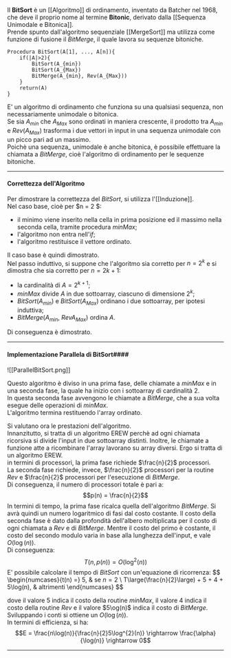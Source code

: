 Il **BitSort** è un [[Algoritmo]] di ordinamento, inventato da Batcher nel 1968, che deve il proprio nome al termine **Bitonic**, derivato dalla [[Sequenza Unimodale e Bitonica]].<br />
Prende spunto dall'algoritmo sequenziale [[MergeSort]] ma utilizza come funzione di fusione il _BitMerge_, il quale lavora su sequenze bitoniche.<br />

```
Procedura BitSort(A[1], ..., A[n]){
	if(|A|>2){
		BitSort(A_{min})
		BitSort(A_{Max})
		BitMerge(A_{min}, Rev(A_{Max}))
	}
	return(A)
}
```

E' un algoritmo di ordinamento che funziona su una qualsiasi sequenza, non necessariamente unimodale o bitonica.<br />
Se sia $A_{min}$ che $A_{Max}$ sono ordinati in maniera crescente, il prodotto tra $A_{min}$ e _Rev_($A_{Max}$) trasforma i due vettori in input in una sequenza unimodale con un picco pari ad un massimo.<br />
Poichè una sequenza_ unimodale è anche bitonica, è possibile effettuare la chiamata a _BitMerge_, cioè l'algoritmo di ordinamento per le sequenze bitoniche.<br />

--------------------------------------------------------------

#### Correttezza dell'Algoritmo ####

Per dimostrare la correttezza del _BitSort_, si utilizza l'[[Induzione]].<br />
Nel caso base, cioè per $n = 2 $:
- il minimo viene inserito nella cella in prima posizione ed il massimo nella seconda cella, tramite procedura _minMax_;
- l'algoritmo non entra nell'_if_;
- l'algoritmo restituisce il vettore ordinato.

Il caso base è quindi dimostrato.<br />
Nel passo induttivo, si suppone che l'algoritmo sia corretto per $n = 2^{k}$ e si dimostra che sia corretto per $n = 2{k+1}$:
- la cardinalità di $A = 2^{k+1}$;
- _minMax_ divide $A$ in due sottoarray, ciascuno di dimensione $2^{k}$;
- _BitSort_($A_{min}$) e _BitSort_($A_{Max}$) ordinano i due sottoarray, per ipotesi induttiva;
- _BitMerge_($A_{min}$, _Rev_$A_{Max}$) ordina $A$.

Di conseguenza è dimostrato.<br />

--------------------------------------------------------------

#### Implementazione Parallela di BitSort####

![[ParallelBitSort.png]]

Questo algoritmo è diviso in una prima fase, delle chiamate a _minMax_ e in una seconda fase, la quale ha inizio con i sottoarray di cardinalità $2$.<br />
In questa seconda fase avvengono le chiamate a _BitMerge_, che a sua volta esegue delle operazioni di _minMax_.<br />
L'algoritmo termina restituendo l'array ordinato.<br />

Si valutano ora le prestazioni dell'algoritmo.<br />
Innanzitutto, si tratta di un algoritmo EREW perchè ad ogni chiamata ricorsiva si divide l'input in due sottoarray distinti. Inoltre, le chiamate a funzione atte a ricombinare l'array lavorano su array diversi.
Ergo si tratta di un algoritmo EREW.<br />
in termini di processori, la prima fase richiede $\frac{n}{2}$ processori.<br />
La seconda fase richiede, invece, $\frac{n}{2}$ processori per la routine _Rev_ e $\frac{n}{2}$ processori per l'esecuzione di _BitMerge_.<br />
Di conseguenza, il numero di processori totale è pari a:
$$p(n) = \frac{n}{2}$$
In termini di tempo, la prima fase ricalca quella dell'algoritmo _BitMerge_. Si avrà quindi un numero logaritmico di fasi dal costo costante.
Il costo della seconda fase è dato dalla profondità dell'albero moltiplicata per il costo di ogni chiamata a _Rev_ e di _BitMerge_. Mentre il costo del primo è costante, il costo del secondo modulo varia in base alla lunghezza dell'input, e vale $O(\log(n))$.<br />Di conseguenza:
$$T(n, p(n)) = O(\log^{2}(n))$$
E' possibile calcolare il tempo di _BitSort_ con un'equazione di ricorrenza:
$$
\begin{numcases}{t(n) =}
  5, & se $n = 2$ \\
  T\large(\frac{n}{2}\large) + 5 + 4 + 5\log(n), & altrimenti
\end{numcases}
$$

dove il valore $5$ indica il costo della routine _minMax_, il valore $4$ indica il costo della routine _Rev_ e il valore $5\og(n)$ indica il costo di _BitMerge_.<br />
Sviluppando i conti si ottiene un $O(\log(n))$.<br />
In termini di efficienza, si ha:
$$E = \frac{n\log(n)}{\frac{n}{2}5\log^{2}(n)} \rightarrow \frac{\alpha}{\log(n)} \rightarrow 0$$

--------------------------------------------------------------